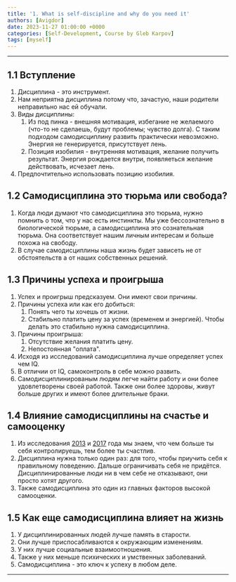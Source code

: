 ```yaml
---
title: '1. What is self-discipline and why do you need it'
authors: [Avigdor]
date: 2023-11-27 01:00:00 +0000
categories: [Self-Development, Course by Gleb Karpov]
tags: [myself]
---
```


___
## 1.1 Вступление
1. Дисциплина - это инструмент.
2. Нам неприятна дисциплина потому что, зачастую, наши родители неправильно нас ей обучали.
3. Виды дисциплины:
    1. Из под пинка - внешняя мотивация, избегание не желаемого (что-то не сделаешь, будут проблемы; чувство долга). С таким подходом самодисциплину развить практически невозможно. Энергия не генерируется, присутствует лень.
    2. Позиция изобилия - внутренняя мотивация, желание получить результат. Энергия рождается внутри, появляеться желание действовать, исчезает лень.
4. Предпочтительно использовать позицию изобилия.
## 1.2 Самодисциплина это тюрьма или свобода?
1. Когда люди думают что самодисциплина это тюрьма, нужно помнить о том, что у нас есть инстинкты. Мы уже бессознательно в биологической тюрьме, а самодисциплина это сознательная тюрьма. Она соответствует нашим личным интересам и больше похожа на свободу.
2.  В случае самодисциплины наша жизнь будет зависеть не от обстоятельств а от наших собственных решений.
## 1.3 Причины успеха и проигрыша
1. Успех и проигрыш предсказуем. Они имеют свои причины.
2. Причины успеха или как его добиться:
    1. Понять чего ты хочешь от жизни.
    2. Стабильно платить цену за успех (временем и энергией). Чтобы делать это стабильно нужна самодисциплина.
3. Причины проигрыша:
    1. Отсутствие желания платить цену.
    2. Непостоянная "оплата".
4. Исходя из исследований самодисциплина лучше определяет успех чем IQ.
5. В отличии от IQ, самоконтроль в себе можно развить. 
6. Самодисциплинированым людям легче найти работу и они более удовлетворены своей работой. Также они более здоровы, живут больше других и имеют более длительные браки.
## 1.4 Влияние самодисциплины на счастье и самооценку
1. Из исследования [2013](https://onlinelibrary.wiley.com/doi/10.1111/jopy.12050/abstract) и [2017](https://onlinelibrary.wiley.com/doi/10.1111/jopy.12322/full) года мы знаем, что чем больше ты себя контролируешь, тем более ты счастлив.
2. Дисциплина нужна только один раз: для того, чтобы приучить себя к правильному поведению. Дальше ограничивать себя не придётся. Дисциплинированные люди ни в чем себе не             отказывают, они просто хотят другого.
3. Также самодисциплина это один из главных факторов высокой самооценки.
## 1.5 Как еще самодисциплина влияет на жизнь
1. У дисциплинированных людей лучше память в старости.
2. Они лучше приспосабливаются к окружающим изменениям.
3. У них лучше социальные взаимоотношения.
4. Также у них меньше психических и умственных заболеваний.
5. Самодисциплина - это ключ к успеху в любом деле.
---

